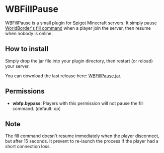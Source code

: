# WBFillPause

WBFillPause is a small plugin for [Spigot](https://www.spigotmc.org) Minecraft servers. It simply pause [WorldBorder's fill command](https://www.spigotmc.org/threads/worldborder.339635/#post-3162182) when a player join the server, then resume when nobody is online.

## How to install

Simply drop the jar file into your plugin directory, then restart (or reload) your server.

You can download the last release here: [WBFillPause.jar](https://github.com/arboriginal/WBFillPause/releases).

## Permissions

 - **wbfp.bypass**: Players with this permission will not pause the fill command.
   (default: op)
   
## Note

The fill command doesn't resume immediately when the player disconnect, but after 15 seconds. It prevent to re-launch the process if the player had a short connection loss.
